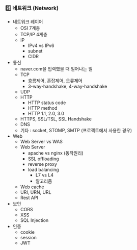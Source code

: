 ### 5️⃣ 네트워크 (Network)
- 네트워크 레이어
    - OSI 7계층
    - TCP/IP 4계층
    - IP
        - IPv4 vs IPv6
        - subnet
        - CIDR
- 통신
    - naver.com을 입력했을 때 일어나는 일
    - TCP
        - 흐름제어, 혼잡제어, 오류제어
        - 3-way-handshake, 4-way-handshake
    - UDP
    - HTTP
        - HTTP status code
        - HTTP method
        - HTTP 1.1, 2.0, 3.0
    - HTTPS, SSL/TSL, SSL Handshake
    - DNS
    - 기타 : socket, STOMP, SMTP (프로젝트에서 사용한 경우)
- Web
    - Web Server vs WAS
    - Web Server
        - apache vs nginx (동작원리)
        - SSL offloading
        - reverse proxy
        - load balancing
            - L7 vs L4
            - 알고리즘
    - Web cache
    - URI, URN, URL
    - Rest API
- 보안
    - CORS
    - XSS
    - SQL Injection
- 인증
    - cookie
    - session
    - JWT
